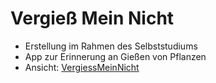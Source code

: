 # Vergieß Mein Nicht

- Erstellung im Rahmen des Selbststudiums
- App zur Erinnerung an Gießen von Pflanzen
- Ansicht: [VergiessMeinNicht](https://mb89-vergiess-mein-nicht.web.app/start)



